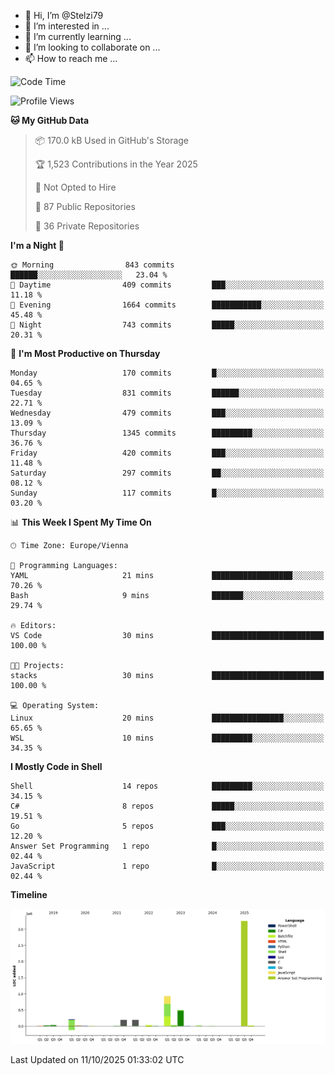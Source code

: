 - 👋 Hi, I’m @Stelzi79
- 👀 I’m interested in ...
- 🌱 I’m currently learning ...
- 💞️ I’m looking to collaborate on ...
- 📫 How to reach me ...

<!--START_SECTION:waka-->
![Code Time](http://img.shields.io/badge/Code%20Time-1%2C145%20hrs%2034%20mins-blue)

![Profile Views](http://img.shields.io/badge/Profile%20Views-0-blue)

**🐱 My GitHub Data** 

> 📦 170.0 kB Used in GitHub's Storage 
 > 
> 🏆 1,523 Contributions in the Year 2025
 > 
> 🚫 Not Opted to Hire
 > 
> 📜 87 Public Repositories 
 > 
> 🔑 36 Private Repositories 
 > 
**I'm a Night 🦉** 

```text
🌞 Morning                843 commits         ██████░░░░░░░░░░░░░░░░░░░   23.04 % 
🌆 Daytime                409 commits         ███░░░░░░░░░░░░░░░░░░░░░░   11.18 % 
🌃 Evening                1664 commits        ███████████░░░░░░░░░░░░░░   45.48 % 
🌙 Night                  743 commits         █████░░░░░░░░░░░░░░░░░░░░   20.31 % 
```
📅 **I'm Most Productive on Thursday** 

```text
Monday                   170 commits         █░░░░░░░░░░░░░░░░░░░░░░░░   04.65 % 
Tuesday                  831 commits         ██████░░░░░░░░░░░░░░░░░░░   22.71 % 
Wednesday                479 commits         ███░░░░░░░░░░░░░░░░░░░░░░   13.09 % 
Thursday                 1345 commits        █████████░░░░░░░░░░░░░░░░   36.76 % 
Friday                   420 commits         ███░░░░░░░░░░░░░░░░░░░░░░   11.48 % 
Saturday                 297 commits         ██░░░░░░░░░░░░░░░░░░░░░░░   08.12 % 
Sunday                   117 commits         █░░░░░░░░░░░░░░░░░░░░░░░░   03.20 % 
```


📊 **This Week I Spent My Time On** 

```text
🕑︎ Time Zone: Europe/Vienna

💬 Programming Languages: 
YAML                     21 mins             ██████████████████░░░░░░░   70.26 % 
Bash                     9 mins              ███████░░░░░░░░░░░░░░░░░░   29.74 % 

🔥 Editors: 
VS Code                  30 mins             █████████████████████████   100.00 % 

🐱‍💻 Projects: 
stacks                   30 mins             █████████████████████████   100.00 % 

💻 Operating System: 
Linux                    20 mins             ████████████████░░░░░░░░░   65.65 % 
WSL                      10 mins             █████████░░░░░░░░░░░░░░░░   34.35 % 
```

**I Mostly Code in Shell** 

```text
Shell                    14 repos            █████████░░░░░░░░░░░░░░░░   34.15 % 
C#                       8 repos             █████░░░░░░░░░░░░░░░░░░░░   19.51 % 
Go                       5 repos             ███░░░░░░░░░░░░░░░░░░░░░░   12.20 % 
Answer Set Programming   1 repo              █░░░░░░░░░░░░░░░░░░░░░░░░   02.44 % 
JavaScript               1 repo              █░░░░░░░░░░░░░░░░░░░░░░░░   02.44 % 
```



**Timeline**

![Lines of Code chart](https://raw.githubusercontent.com/Stelzi79/Stelzi79/main/assets/bar_graph.png)


 Last Updated on 11/10/2025 01:33:02 UTC
<!--END_SECTION:waka-->

<!---
Stelzi79/Stelzi79 is a ✨ special ✨ repository because its `README.md` (this file) appears on your GitHub profile.
You can click the Preview link to take a look at your changes.
--->
